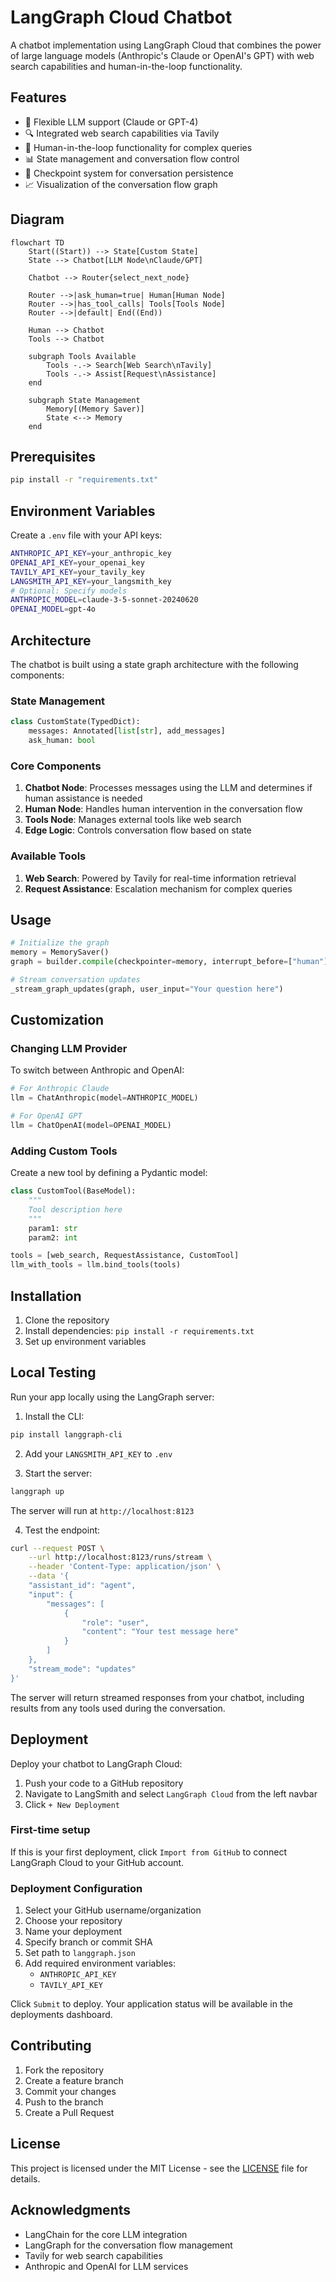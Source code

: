 # LangGraph Cloud Chatbot

A chatbot implementation using LangGraph Cloud that combines the power of large language models (Anthropic's Claude or OpenAI's GPT) with web search capabilities and human-in-the-loop functionality.

## Features

- 🤖 Flexible LLM support (Claude or GPT-4)
- 🔍 Integrated web search capabilities via Tavily
- 👥 Human-in-the-loop functionality for complex queries
- 📊 State management and conversation flow control
- 🔄 Checkpoint system for conversation persistence
- 📈 Visualization of the conversation flow graph

## Diagram 
```mermaid
flowchart TD
    Start((Start)) --> State[Custom State]
    State --> Chatbot[LLM Node\nClaude/GPT]
    
    Chatbot --> Router{select_next_node}
    
    Router -->|ask_human=true| Human[Human Node]
    Router -->|has_tool_calls| Tools[Tools Node]
    Router -->|default| End((End))
    
    Human --> Chatbot
    Tools --> Chatbot

    subgraph Tools Available
        Tools -.-> Search[Web Search\nTavily]
        Tools -.-> Assist[Request\nAssistance]
    end

    subgraph State Management
        Memory[(Memory Saver)]
        State <--> Memory
    end
```

## Prerequisites

```bash
pip install -r "requirements.txt"
```

## Environment Variables

Create a `.env` file with your API keys:

```bash
ANTHROPIC_API_KEY=your_anthropic_key
OPENAI_API_KEY=your_openai_key
TAVILY_API_KEY=your_tavily_key
LANGSMITH_API_KEY=your_langsmith_key
# Optional: Specify models
ANTHROPIC_MODEL=claude-3-5-sonnet-20240620
OPENAI_MODEL=gpt-4o
```

## Architecture

The chatbot is built using a state graph architecture with the following components:

### State Management

```python
class CustomState(TypedDict):
    messages: Annotated[list[str], add_messages]
    ask_human: bool
```

### Core Components

1. **Chatbot Node**: Processes messages using the LLM and determines if human assistance is needed
2. **Human Node**: Handles human intervention in the conversation flow
3. **Tools Node**: Manages external tools like web search
4. **Edge Logic**: Controls conversation flow based on state

### Available Tools

1. **Web Search**: Powered by Tavily for real-time information retrieval
2. **Request Assistance**: Escalation mechanism for complex queries

## Usage

```python
# Initialize the graph
memory = MemorySaver()
graph = builder.compile(checkpointer=memory, interrupt_before=["human"])

# Stream conversation updates
_stream_graph_updates(graph, user_input="Your question here")
```

## Customization

### Changing LLM Provider

To switch between Anthropic and OpenAI:

```python
# For Anthropic Claude
llm = ChatAnthropic(model=ANTHROPIC_MODEL)

# For OpenAI GPT
llm = ChatOpenAI(model=OPENAI_MODEL)
```

### Adding Custom Tools

Create a new tool by defining a Pydantic model:

```python
class CustomTool(BaseModel):
    """
    Tool description here
    """
    param1: str
    param2: int

tools = [web_search, RequestAssistance, CustomTool]
llm_with_tools = llm.bind_tools(tools)
```

## Installation

1. Clone the repository
2. Install dependencies: `pip install -r requirements.txt`
3. Set up environment variables

## Local Testing

Run your app locally using the LangGraph server:

1. Install the CLI:
```bash
pip install langgraph-cli
```

2. Add your `LANGSMITH_API_KEY` to `.env`

3. Start the server:
```bash
langgraph up
```
The server will run at `http://localhost:8123`

4. Test the endpoint:
```bash
curl --request POST \
    --url http://localhost:8123/runs/stream \
    --header 'Content-Type: application/json' \
    --data '{
    "assistant_id": "agent",
    "input": {
        "messages": [
            {
                "role": "user",
                "content": "Your test message here"
            }
        ]
    },
    "stream_mode": "updates"
}'
```

The server will return streamed responses from your chatbot, including results from any tools used during the conversation.

## Deployment

Deploy your chatbot to LangGraph Cloud:

1. Push your code to a GitHub repository
2. Navigate to LangSmith and select `LangGraph Cloud` from the left navbar
3. Click `+ New Deployment`

### First-time setup
If this is your first deployment, click `Import from GitHub` to connect LangGraph Cloud to your GitHub account.

### Deployment Configuration
1. Select your GitHub username/organization
2. Choose your repository
3. Name your deployment
4. Specify branch or commit SHA
5. Set path to `langgraph.json`
6. Add required environment variables:
   - `ANTHROPIC_API_KEY`
   - `TAVILY_API_KEY`

Click `Submit` to deploy. Your application status will be available in the deployments dashboard.


## Contributing

1. Fork the repository
2. Create a feature branch
3. Commit your changes
4. Push to the branch
5. Create a Pull Request

## License

This project is licensed under the MIT License - see the [LICENSE](LICENSE) file for details.

## Acknowledgments

- LangChain for the core LLM integration
- LangGraph for the conversation flow management
- Tavily for web search capabilities
- Anthropic and OpenAI for LLM services
